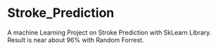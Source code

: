 # Stroke_Prediction
 A machine Learning Project on Stroke Prediction with SkLearn Library. Result is near about 96% with Random Forrest.

